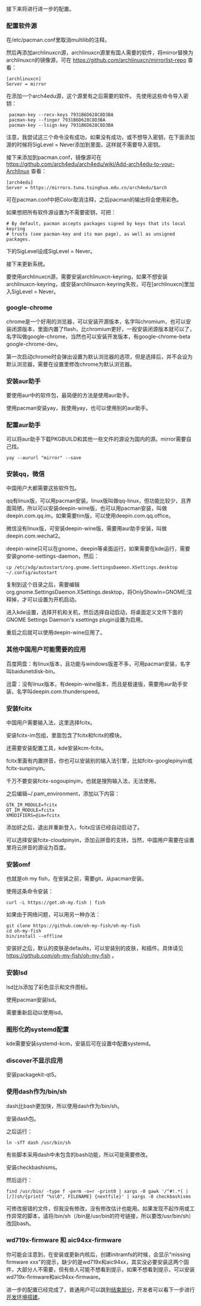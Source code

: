 接下来将进行进一步的配置。

### 配置软件源

在/etc/pacman.conf里取消multilib的注释。

然后再添加archlinuxcn源，archlinuxcn源里有国人需要的软件，将mirror替换为archlinuxcn的镜像源，可在 https://github.com/archlinuxcn/mirrorlist-repo 查看：

```
[archlinuxcn]
Server = mirror
```

在添加一个arch4edu源，这个源里有之后需要的软件。
先使用这些命令导入密钥：

```
 pacman-key --recv-keys 7931B6D628C8D3BA
 pacman-key --finger 7931B6D628C8D3BA
 pacman-key --lsign-key 7931B6D628C8D3BA
```

注意，我尝试这三个命令没有成功，如果没有成功，或不想导入密钥，在下面添加源的时候将SigLevel = Never添加到里面，这样就不需要导入密钥。

接下来添加到pacman.conf，镜像源可在 https://github.com/arch4edu/arch4edu/wiki/Add-arch4edu-to-your-Archlinux 查看：
```
[arch4edu]
Server = https://mirrors.tuna.tsinghua.edu.cn/arch4edu/$arch
```
可在pacman.conf中把Color取消注释，之后pacman的输出将会使用彩色。

如果想把所有软件源设置为不需要密钥，可把：

```
# By default, pacman accepts packages signed by keys that its local keyring
# trusts (see pacman-key and its man page), as well as unsigned packages.
```

下的SigLevel设成SigLevel = Never。

接下来更新系统。

要使用archlinuxcn源，需要安装archlinuxcn-keyring，如果不想安装archlinuxcn-keyring，或安装archlinuxcn-keyring失败，可在[archlinuxcn]里加入SigLevel = Never。

### google-chrome

chrome是一个好用的浏览器，可以安装开源版本，名字叫chromium，也可以安装闭源版本，里面内置了flash，比chromium更好，一般安装闭源版本就可以了，名字叫做google-chrome，当然也可以安装开发版本，有google-chrome-beta google-chrome-dev。

第一次启动chrome时会弹出设置为默认浏览器的选项，但是选择后，并不会设为默认浏览器，需要在设置里修改chrome为默认浏览器。

### 安装aur助手

要使用aur中的软件包，最简便的方法是使用aur助手。

使用pacman安装yay，我使用yay，也可以使用别的aur助手。

### 配置aur助手

可以将aur助手下载PKGBUILD和其他一些文件的源设为国内的源。mirror需要自己找。

```
yay --aururl "mirror" --save
```

### 安装qq，微信

中国用户大都需要这些软件包。

qq有linux版，可以用pacman安装。linux版叫做qq-linux，但功能比较少，且界面简陋，所以可以安装deepin-wine版，也可以用pacman安装，叫做deepin.com.qq.im，如果需要tim版，可以使用deepin.com.qq.office。

微信没有linux版，可安装deepin-wine版，需要用aur助手安装，叫做deepin.com.wechat2。

deepin-wine只可以在gnome，deepin等桌面运行，如果需要在kde运行，需要安装gnome-settings-daemon，然后：

```
cp /etc/xdg/autostart/org.gnome.SettingsDaemon.XSettings.desktop ~/.config/autostart
```

复制到这个目录之后，需要编辑org.gnome.SettingsDaemon.XSettings.desktop，将OnlyShowIn=GNOME;注释掉，才可以设置为开机启动。

进入kde设置，选择开机和关机，然后选择自动启动，将桌面定义文件下面的GNOME Settings Daemon's xsettings plugin设置为启用。

重启之后就可以使用deepin-wine应用了。

### 其他中国用户可能需要的应用

百度网盘：有linux版本，且功能与windows版差不多，可用pacman安装，名字叫baidunetdisk-bin。

迅雷：没有linux版本，有deepin-wine版本，而且是极速版，需要用aur助手安装，名字叫deepin.com.thunderspeed。

### 安装fcitx

中国用户需要输入法，这里选择fcitx。

安装fcitx-im包组，里面包含了fcitx和fcitx的模块。

还需要安装配置工具，kde安装kcm-fcitx。

fcitx里面有内置拼音，你也可以安装别的输入法引擎，比如fcitx-googlepinyin或fcitx-sunpinyin。

千万不要安装fcitx-sogoupinyin，也就是搜狗输入法，无法使用。

之后编辑~/.pam_environment，添加以下内容：

```
GTK_IM_MODULE=fcitx
QT_IM_MODULE=fcitx
XMODIFIERS=@im=fcitx
```

添加好之后，退出并重新登入，fcitx应该已经自动启动了。

可以选择安装fcitx-cloudpinyin，添加云拼音的支持，当然，中国用户需要在设置里将云拼音的源设为百度。

### 安装omf

也就是oh my fish，在安装之前，需要git，从pacman安装。

使用这条命令安装：

`curl -L https://get.oh-my.fish | fish`

如果由于网络问题，可以用另一种办法：

```
git clone https://github.com/oh-my-fish/oh-my-fish
cd oh-my-fish
bin/install --offline
```

安装好之后，默认的皮肤是defaults，可以安装别的皮肤，和插件。具体请见 https://github.com/oh-my-fish/oh-my-fish 。

### 安装lsd

lsd比ls添加了彩色显示和文件图标。

使用pacman安装lsd。

需要重新启动以使用lsd。

### 图形化的systemd配置

kde需要安装systemd-kcm，安装后可在设置中配置systemd。

### discover不显示应用

安装packagekit-qt5。

### 使用dash作为/bin/sh

dash比bash更加快，所以使用dash作为/bin/sh。

安装dash包。

之后运行：

`ln -sfT dash /usr/bin/sh`

有些脚本采用dash中未包含的bash功能，所以可能需要修改。

安装checkbashisms。

然后运行：

`find /usr/bin/ -type f -perm -o=r -print0 | xargs -0 gawk '/^#!.*( |[/])sh/{printf "%s\0", FILENAME} {nextfile}' | xargs -0 checkbashisms`

可修改报错的文件，但我没有修改，没有修改估计也能用。如果发现不起作用或工作异常的脚本，请将/bin/sh（/bin是/usr/bin的符号链接，所以要改/usr/bin/sh）改回bash。

### wd719x-firmware 和 aic94xx-firmware

你可能会注意到，在安装或更新内核后，创建initramfs的时候，会显示“missing firmware xxx"的提示，缺少的是wd719x和aic94xx，其实没必要安装这两个固件，大部分人不需要，但有些人可能不想看到提示，如果不想看到提示，可以安装wd719x-firmware和aic94xx-firmware。

进一步的配置已经完成了，普通用户可以跳到[结束部分](https://github.com/blackteahamburger/My-archlinux-configuration/blob/master/%E7%BB%93%E6%9D%9F.md)，开发者可以看下一步进行[开发环境搭建](https://github.com/blackteahamburger/My-archlinux-configuration/blob/master/%E5%BC%80%E5%8F%91%E7%8E%AF%E5%A2%83%E6%90%AD%E5%BB%BA.md)。
